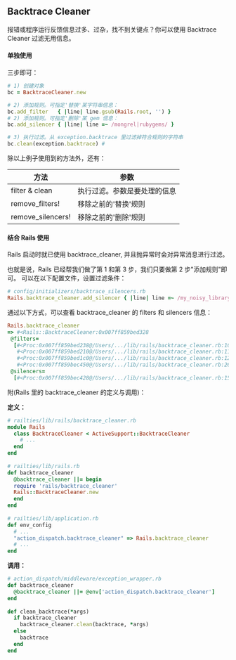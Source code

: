 ## Backtrace Cleaner

报错或程序运行反馈信息过多、过杂，找不到关键点？你可以使用 Backtrace Cleaner 过滤无用信息。

#### 单独使用

三步即可：
```ruby
# 1) 创建对象
bc = BacktraceCleaner.new

# 2) 添加规则。可指定'替换'某字符串信息：
bc.add_filter   { |line| line.gsub(Rails.root, '') }
# 2) 添加规则。可指定'删除'某 gem 信息：
bc.add_silencer { |line| line =~ /mongrel|rubygems/ }

# 3) 执行过滤。从 exception.backtrace 里过滤掉符合规则的字符串
bc.clean(exception.backtrace) # 
```

除以上例子使用到的方法外，还有：

| 方法 | 参数 |
|--|--|
| filter & clean | 执行过滤。参数是要处理的信息 |
| remove_filters! | 移除之前的'替换'规则 |
| remove_silencers! | 移除之前的'删除'规则 | 

#### 结合 Rails 使用

Rails 启动时就已使用 backtrace_cleaner, 并且抛异常时会对异常消息进行过滤。

也就是说，Rails 已经帮我们做了第 1 和第 3 步，我们只要做第 2 步"添加规则"即可。
可以在以下配置文件，设置过滤条件：

```ruby
# config/initializers/backtrace_silencers.rb
Rails.backtrace_cleaner.add_silencer { |line| line =~ /my_noisy_library/ }
```

通过以下方式，可以查看 backtrace_cleaner 的 filters 和 silencers 信息：

```ruby
Rails.backtrace_cleaner
=> #<Rails::BacktraceCleaner:0x007ff859bed328
 @filters=
  [#<Proc:0x007ff859bed238@/Users/.../lib/rails/backtrace_cleaner.rb:10>,
   #<Proc:0x007ff859bed210@/Users/.../lib/rails/backtrace_cleaner.rb:11>,
   #<Proc:0x007ff859bed1c0@/Users/.../lib/rails/backtrace_cleaner.rb:12>,
   #<Proc:0x007ff859bec450@/Users/.../lib/rails/backtrace_cleaner.rb:26>],
 @silencers=
  [#<Proc:0x007ff859bec428@/Users/.../lib/rails/backtrace_cleaner.rb:15>]>
```

附(Rails 里的 backtrace_cleaner 的定义与调用)：

**定义：**

```ruby
# railties/lib/rails/backtrace_cleaner.rb
module Rails
  class BacktraceCleaner < ActiveSupport::BacktraceCleaner
    # ...
  end
end
    
# railties/lib/rails.rb
def backtrace_cleaner
  @backtrace_cleaner ||= begin
  require 'rails/backtrace_cleaner'
  Rails::BacktraceCleaner.new
  end
end
    
# railties/lib/application.rb
def env_config
  # ...
  "action_dispatch.backtrace_cleaner" => Rails.backtrace_cleaner
  # ...
end
```

**调用：**

```ruby
# action_dispatch/middleware/exception_wrapper.rb
def backtrace_cleaner
  @backtrace_cleaner ||= @env['action_dispatch.backtrace_cleaner']
end
    
def clean_backtrace(*args)
  if backtrace_cleaner
    backtrace_cleaner.clean(backtrace, *args)
  else
    backtrace
  end
end
```
